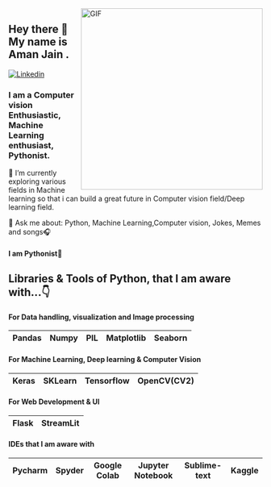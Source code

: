 <img align="right" alt="GIF" src="https://github.com/Spidy20/spidy20/blob/main/demo.gif" width="360"/>


## Hey there 👋 My name is Aman Jain .

[![Linkedin](https://img.shields.io/badge/LinkedIn-0077B5?style=for-the-badge&logo=linkedin&logoColor=white)](https://www.linkedin.com/in/amanjain101/)&nbsp; 


### I am a Computer vision Enthusiastic, Machine Learning enthusiast, Pythonist.
 

🌱 I’m currently exploring various fields in Machine learning so that i can build a great future in Computer vision field/Deep learning field.

💬 Ask me about: Python, Machine Learning,Computer vision, Jokes, Memes and songs🎧





####  I am Pythonist🐍

## Libraries & Tools of Python, that I am aware with...👇

#### For Data handling, visualization and Image processing
| Pandas | Numpy | PIL | Matplotlib | Seaborn |
| :---: | :---: | :---: | :---: | :---: |

#### For Machine Learning, Deep learning & Computer Vision
| Keras | SKLearn | Tensorflow | OpenCV(CV2) |
| :---: | :---: | :---: | :---: | 

#### For Web Development & UI
| Flask | StreamLit |
| :---: | :---: | 

#### IDEs that I am aware with 
| Pycharm | Spyder | Google Colab | Jupyter Notebook | Sublime-text | Kaggle
| :---: | :---: | :---: | :---: | :---: | :---: |





